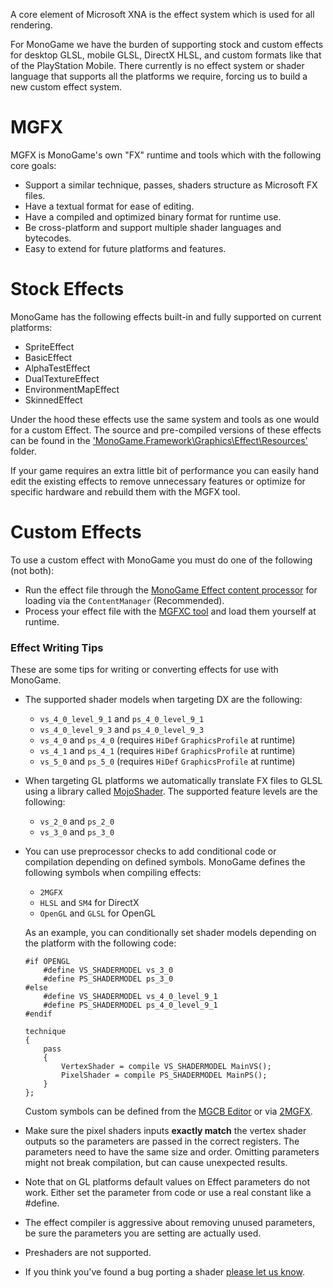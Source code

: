 A core element of Microsoft XNA is the effect system which is used for all rendering.

For MonoGame we have the burden of supporting stock and custom effects for desktop GLSL, mobile GLSL, DirectX HLSL, and custom formats like that of the PlayStation Mobile.  There currently is no effect system or shader language that supports all the platforms we require, forcing us to build a new custom effect system.

# MGFX
MGFX is MonoGame's own "FX" runtime and tools which with the following core goals:

* Support a similar technique, passes, shaders structure as Microsoft FX files.
* Have a textual format for ease of editing.
* Have a compiled and optimized binary format for runtime use.
* Be cross-platform and support multiple shader languages and bytecodes.
* Easy to extend for future platforms and features.

# Stock Effects
MonoGame has the following effects built-in and fully supported on current platforms:

* SpriteEffect
* BasicEffect
* AlphaTestEffect
* DualTextureEffect
* EnvironmentMapEffect
* SkinnedEffect

Under the hood these effects use the same system and tools as one would for a custom Effect.  The source and pre-compiled versions of these effects can be found in the ['MonoGame.Framework\Graphics\Effect\Resources'](https://github.com/MonoGame/MonoGame/tree/develop/MonoGame.Framework/Graphics/Effect/Resources) folder.

If your game requires an extra little bit of performance you can easily hand edit the existing effects to remove unnecessary features or optimize for specific hardware and rebuild them with the MGFX tool.

# Custom Effects
To use a custom effect with MonoGame you must do one of the following (not both):
* Run the effect file through the [MonoGame Effect content processor](mgcb.md) for loading via the `ContentManager` (Recommended).
* Process your effect file with the [MGFXC tool](2mgfx.md) and load them yourself at runtime.


### Effect Writing Tips
These are some tips for writing or converting effects for use with MonoGame.

* The supported shader models when targeting DX are the following:
  * `vs_4_0_level_9_1` and `ps_4_0_level_9_1` 
  * `vs_4_0_level_9_3` and `ps_4_0_level_9_3`
  * `vs_4_0` and `ps_4_0` (requires `HiDef` `GraphicsProfile` at runtime)
  * `vs_4_1` and `ps_4_1` (requires `HiDef` `GraphicsProfile` at runtime)
  * `vs_5_0` and `ps_5_0` (requires `HiDef` `GraphicsProfile` at runtime)
* When targeting GL platforms we automatically translate FX files to GLSL using a library called [MojoShader](http://icculus.org/mojoshader/).  The supported feature levels are the following:
  * `vs_2_0` and `ps_2_0`
  * `vs_3_0` and `ps_3_0`
* You can use preprocessor checks to add conditional code or compilation depending on defined symbols. MonoGame defines the following symbols when compiling effects:
  * `2MGFX`
  * `HLSL` and `SM4` for DirectX
  * `OpenGL` and `GLSL` for OpenGL
  
  As an example, you can conditionally set shader models depending on the platform with the following code:
  ```
  #if OPENGL
      #define VS_SHADERMODEL vs_3_0
      #define PS_SHADERMODEL ps_3_0
  #else
      #define VS_SHADERMODEL vs_4_0_level_9_1
      #define PS_SHADERMODEL ps_4_0_level_9_1
  #endif

  technique
  {
      pass
      {
          VertexShader = compile VS_SHADERMODEL MainVS();
          PixelShader = compile PS_SHADERMODEL MainPS();
      }
  };
  ```
  Custom symbols can be defined from the [MGCB Editor](pipeline.md) or via [2MGFX](2mgfx.md).
* Make sure the pixel shaders inputs **exactly match** the vertex shader outputs so the parameters are passed in the correct registers. The parameters need to have the same size and order. Omitting parameters might not break compilation, but can cause unexpected results.
* Note that on GL platforms default values on Effect parameters do not work.  Either set the parameter from code or use a real constant like a #define.
* The effect compiler is aggressive about removing unused parameters, be sure the parameters you are setting are actually used.
* Preshaders are not supported.
* If you think you've found a bug porting a shader [please let us know](https://github.com/MonoGame/MonoGame/issues).
